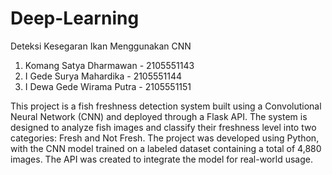 # Deep-Learning
Deteksi Kesegaran Ikan Menggunakan CNN

1. Komang Satya Dharmawan   -     2105551143
2. I Gede Surya Mahardika   -     2105551144
3. I Dewa Gede Wirama Putra -     2105551151

This project is a fish freshness detection system built using a Convolutional Neural Network (CNN) and deployed through a Flask API. The system is designed to analyze fish images and classify their freshness level into two categories: Fresh and Not Fresh. The project was developed using Python, with the CNN model trained on a labeled dataset containing a total of 4,880 images. The API was created to integrate the model for real-world usage.
